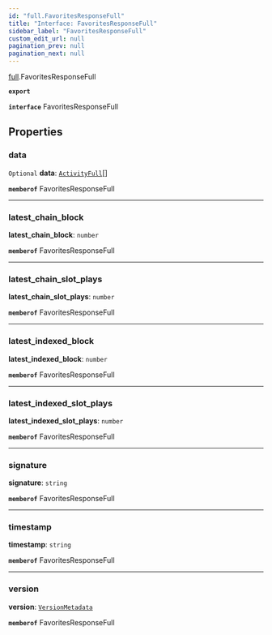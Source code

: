 ```yaml
---
id: "full.FavoritesResponseFull"
title: "Interface: FavoritesResponseFull"
sidebar_label: "FavoritesResponseFull"
custom_edit_url: null
pagination_prev: null
pagination_next: null
---
```


[full](../namespaces/full.md).FavoritesResponseFull

**`export`**

**`interface`** FavoritesResponseFull

## Properties

### data

 `Optional` **data**: [`ActivityFull`](full.ActivityFull.md)[]

**`memberof`** FavoritesResponseFull

___

### latest\_chain\_block

 **latest\_chain\_block**: `number`

**`memberof`** FavoritesResponseFull

___

### latest\_chain\_slot\_plays

 **latest\_chain\_slot\_plays**: `number`

**`memberof`** FavoritesResponseFull

___

### latest\_indexed\_block

 **latest\_indexed\_block**: `number`

**`memberof`** FavoritesResponseFull

___

### latest\_indexed\_slot\_plays

 **latest\_indexed\_slot\_plays**: `number`

**`memberof`** FavoritesResponseFull

___

### signature

 **signature**: `string`

**`memberof`** FavoritesResponseFull

___

### timestamp

 **timestamp**: `string`

**`memberof`** FavoritesResponseFull

___

### version

 **version**: [`VersionMetadata`](full.VersionMetadata.md)

**`memberof`** FavoritesResponseFull
